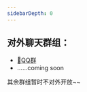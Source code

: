 ```yaml
---
sidebarDepth: 0
---
```


## 对外聊天群组：
- [:penguin:QQ群](https://jq.qq.com/?_wv=1027&k=GK2hnNdP)
- ......coming soon

其余群组暂时不对外开放~~
